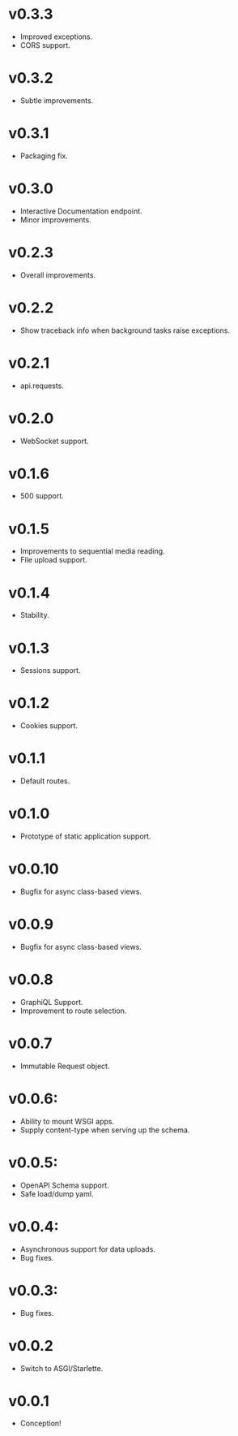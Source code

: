 # v0.3.3
- Improved exceptions.
- CORS support.

# v0.3.2
- Subtle improvements.

# v0.3.1
- Packaging fix.

# v0.3.0
- Interactive Documentation endpoint.
- Minor improvements.

# v0.2.3
- Overall improvements.

# v0.2.2
- Show traceback info when background tasks raise exceptions.

# v0.2.1
- api.requests.

# v0.2.0
- WebSocket support.

# v0.1.6
- 500 support.

# v0.1.5
- Improvements to sequential media reading.
- File upload support.

# v0.1.4
- Stability.

# v0.1.3
- Sessions support.

# v0.1.2
- Cookies support.

# v0.1.1
- Default routes.

# v0.1.0
- Prototype of static application support.

# v0.0.10
- Bugfix for async class-based views.

# v0.0.9
- Bugfix for async class-based views.

# v0.0.8
- GraphiQL Support.
- Improvement to route selection.

# v0.0.7
 - Immutable Request object.

# v0.0.6:
 - Ability to mount WSGI apps.
 - Supply content-type when serving up the schema.

# v0.0.5:
 - OpenAPI Schema support.
 - Safe load/dump yaml.

# v0.0.4:
 - Asynchronous support for data uploads.
 - Bug fixes.

# v0.0.3:
- Bug fixes.

# v0.0.2
- Switch to ASGI/Starlette.

# v0.0.1
- Conception!
